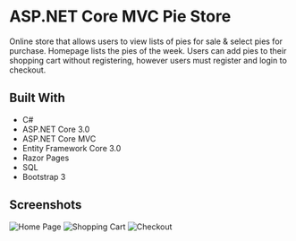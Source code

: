 # ASP.NET Core MVC Pie Store

Online store that allows users to view lists of pies for sale & select pies for purchase. Homepage lists the pies of the week.
Users can add pies to their shopping cart without registering, however users must register and login to checkout.

## Built With

- C#
- ASP.NET Core 3.0
- ASP.NET Core MVC
- Entity Framework Core 3.0
- Razor Pages
- SQL
- Bootstrap 3

## Screenshots

![Home Page](https://i.imgur.com/x9RyjWA.jpg "Home Page")
![Shopping Cart](https://i.imgur.com/TVFq08B.png "Shopping Cart")
![Checkout](https://i.imgur.com/DXII62w.png "Checkout")